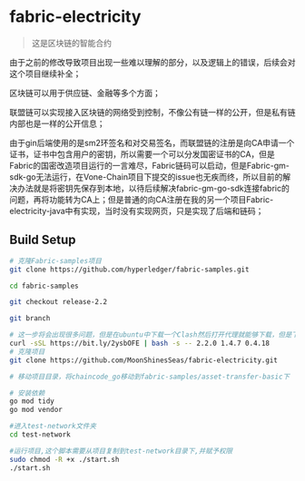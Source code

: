 # fabric-electricity

> 这是区块链的智能合约

由于之前的修改导致项目出现一些难以理解的部分，以及逻辑上的错误，后续会对这个项目继续补全；

区块链可以用于供应链、金融等多个方面；

联盟链可以实现接入区块链的网络受到控制，不像公有链一样的公开，但是私有链内部也是一样的公开信息；

由于gin后端使用的是sm2环签名和对交易签名，而联盟链的注册是向CA申请一个证书，证书中包含用户的密钥，所以需要一个可以分发国密证书的CA，但是Fabric的国密改造项目运行的一言难尽，Fabric链码可以启动，但是Fabric-gm-sdk-go无法运行，在Vone-Chain项目下提交的issue也无疾而终，所以目前的解决办法就是将密钥先保存到本地，以待后续解决fabric-gm-go-sdk连接fabric的问题，再将功能转为CA上；但是普通的向CA注册在我的另一个项目Fabric-electricity-java中有实现，当时没有实现网页，只是实现了后端和链码；

## Build Setup

```bash
# 克隆Fabric-samples项目
git clone https://github.com/hyperledger/fabric-samples.git

cd fabric-samples

git checkout release-2.2

git branch

# 这一步将会出现很多问题，但是在ubuntu中下载一个Clash然后打开代理就能够下载，但是下载过程中突然卡住不动，建议Ctrl+c暂停，再重新开始，配置基础环境对新手很折磨
curl -sSL https://bit.ly/2ysbOFE | bash -s -- 2.2.0 1.4.7 0.4.18
# 克隆项目
git clone https://github.com/MoonShinesSeas/fabric-electricity.git

# 移动项目目录，将chaincode_go移动到fabric-samples/asset-transfer-basic下

# 安装依赖
go mod tidy
go mod vendor

#进入test-network文件夹
cd test-network

#运行项目,这个脚本需要从项目复制到test-network目录下,并赋予权限
sudo chmod -R +x ./start.sh
./start.sh
```

